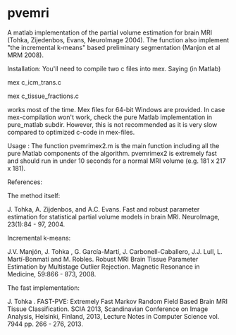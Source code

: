 pvemri
======

A matlab implementation of the partial volume estimation for brain MRI (Tohka, Zijedenbos, Evans, NeuroImage 2004). 
The function also implement "the incremental k-means" based preliminary segmentation (Manjon et al MRM 2008).

Installation: You'll need to compile two c files into mex. Saying (in Matlab)

mex c_icm_trans.c

mex c_tissue_fractions.c

works most of the time. Mex files for 64-bit Windows are provided. In case mex-compilation won't work, 
check the pure Matlab implementation in pure_matlab subdir. However, this is not recommended as it is very slow 
compared to optimized c-code in mex-files.

Usage : The function pvemrimex2.m is the main function including all the pure Matlab components of the algorithm. pvemrimex2 is 
extremely fast and should run in under 10 seconds for a normal MRI volume (e.g. 181 x 217 x 181). 

References:

The method itself:

J. Tohka, A. Zijdenbos, and A.C. Evans. Fast and robust parameter estimation for statistical partial 
volume models in brain MRI. NeuroImage, 23(1):84 - 97, 2004.

Incremental k-means:

J.V. Manjón, J. Tohka , G. García-Martí, J. Carbonell-Caballero, J.J. Lull, L. Martí-Bonmatí and M. Robles. Robust 
MRI Brain Tissue Parameter Estimation by Multistage Outlier Rejection. Magnetic Resonance in Medicine, 59:866 - 873, 2008.

The fast implementation:

J. Tohka . FAST-PVE: Extremely Fast Markov Random Field Based Brain MRI Tissue Classification. SCIA 2013, 
Scandinavian Conference on Image Analysis, Helsinki, Finland, 2013, Lecture Notes in Computer Science vol. 
7944 pp. 266 - 276, 2013.
